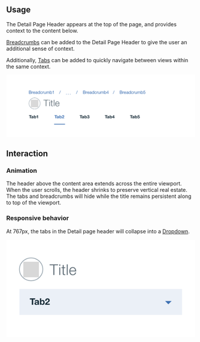 ## Usage
The Detail Page Header appears at the top of the page, and provides context to the content below.

[Breadcrumbs]() can be added to the Detail Page Header to give the user an additional sense of context. 

Additionally, [Tabs]() can be added to quickly navigate between views within the same context.

![detail page header](images/detail-page-header-usage-1.png)

## Interaction

### Animation
The header above the content area extends across the entire viewport. When the user scrolls, the header shrinks to preserve vertical real estate. The tabs and breadcrumbs will hide while the title remains persistent along to top of the viewport.

### Responsive behavior
At 767px, the tabs in the Detail page header will collapse into a [Dropdown](). 

![detail page header with tabs on mobile](images/detail-page-header-usage-2.png)